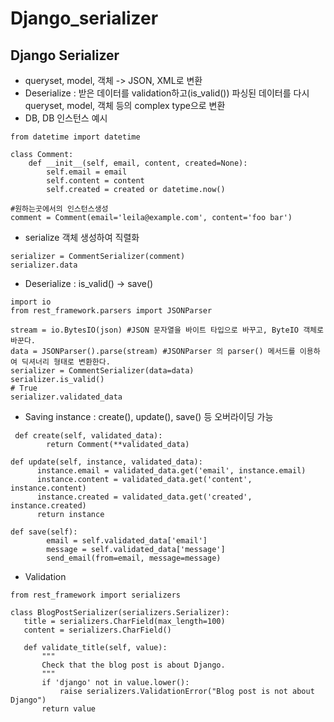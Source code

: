 # Django_serializer
## Django Serializer
- queryset, model, 객체 -> JSON, XML로 변환
- Deserialize : 받은 데이터를 validation하고(is_valid()) 파싱된 데이터를 다시 queryset, model, 객체 등의 complex type으로 변환
- DB, DB 인스턴스 예시
```
from datetime import datetime

class Comment:
    def __init__(self, email, content, created=None):
        self.email = email
        self.content = content
        self.created = created or datetime.now()

#원하는곳에서의 인스턴스생성
comment = Comment(email='leila@example.com', content='foo bar')
```

- serialize 객체 생성하여 직렬화
```
serializer = CommentSerializer(comment)
serializer.data
```

- Deserialize : is_valid() -> save()
```
import io
from rest_framework.parsers import JSONParser

stream = io.BytesIO(json) #JSON 문자열을 바이트 타입으로 바꾸고, ByteIO 객체로 바꾼다.
data = JSONParser().parse(stream) #JSONParser 의 parser() 메서드를 이용하여 딕셔너리 형태로 변환한다.
serializer = CommentSerializer(data=data)
serializer.is_valid()
# True
serializer.validated_data
```

- Saving instance : create(), update(), save() 등 오버라이딩 가능
```
 def create(self, validated_data):
        return Comment(**validated_data)

def update(self, instance, validated_data):
      instance.email = validated_data.get('email', instance.email)
      instance.content = validated_data.get('content', instance.content)
      instance.created = validated_data.get('created', instance.created)
      return instance
      
def save(self):
        email = self.validated_data['email']
        message = self.validated_data['message']
        send_email(from=email, message=message)
 ```
 
 - Validation
 ```
 from rest_framework import serializers

class BlogPostSerializer(serializers.Serializer):
    title = serializers.CharField(max_length=100)
    content = serializers.CharField()

    def validate_title(self, value):
        """
        Check that the blog post is about Django.
        """
        if 'django' not in value.lower():
            raise serializers.ValidationError("Blog post is not about Django")
        return value
 ```        
